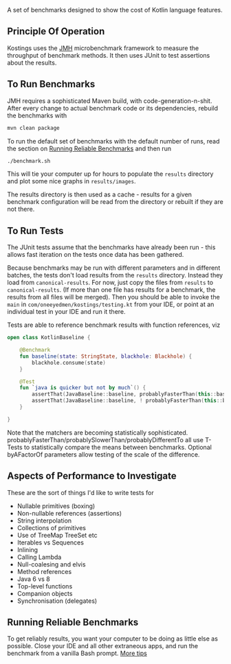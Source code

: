 
A set of benchmarks designed to show the cost of Kotlin language features.

## Principle Of Operation

Kostings uses the [JMH](http://openjdk.java.net/projects/code-tools/jmh/) microbenchmark framework to measure the throughput of benchmark methods. It then uses JUnit to test assertions about the results.

## To Run Benchmarks

JMH requires a sophisticated Maven build, with code-generation-n-shit. After every change to actual benchmark code or its dependencies, rebuild the benchmarks with

```bash
mvn clean package
```

To run the default set of benchmarks with the default number of runs, read the section on [Running Reliable Benchmarks](#Running-Reliable-Benchmarks) and then run

```bash
./benchmark.sh
```

This will tie your computer up for hours to populate the `results` directory and plot some nice graphs in `results/images`. 

The results directory is then used as a cache - results for a given benchmark configuration will be read from the directory or rebuilt if they are not there.

## To Run Tests

The JUnit tests assume that the benchmarks have already been run - this allows fast iteration on the tests once data has been gathered.

Because benchmarks may be run with different parameters and in different batches, the tests don't load results from the `results` directory. Instead they load from `canonical-results`. For now, just copy the files from `results` to `canonical-results`. (If more than one file has results for a benchmark, the results from all files will be merged). Then you should be able to invoke the `main` in `com/oneeyedmen/kostings/testing.kt` from your IDE, or point at an individual test in your IDE and run it there. 

Tests are able to reference benchmark results with function references, viz

```kotlin
open class KotlinBaseline {

    @Benchmark
    fun baseline(state: StringState, blackhole: Blackhole) {
        blackhole.consume(state)
    }

    @Test
    fun `java is quicker but not by much`() {
        assertThat(JavaBaseline::baseline, probablyFasterThan(this::baseline, byAFactorOf = 0.005))
        assertThat(JavaBaseline::baseline, ! probablyFasterThan(this::baseline, byAFactorOf = 0.01))
    }

}
```

Note that the matchers are becoming statistically sophisticated. probablyFasterThan/probablySlowerThan/probablyDifferentTo all use T-Tests to statistically compare the means between benchmarks. Optional byAFactorOf parameters allow testing of the scale of the difference.

## Aspects of Performance to Investigate

These are the sort of things I'd like to write tests for

* Nullable primitives (boxing)
* Non-nullable references (assertions)
* String interpolation 
* Collections of primitives
* Use of TreeMap TreeSet etc
* Iterables vs Sequences
* Inlining
* Calling Lambda
* Null-coalesing and elvis
* Method references
* Java 6 vs 8
* Top-level functions 
* Companion objects
* Synchronisation (delegates) 

## Running Reliable Benchmarks

To get reliably results, you want your computer to be doing as little else as possible. Close your IDE and all other extraneous apps, and run the benchmark from a vanilla Bash prompt. [More tips](http://oneeyedmen.com/benchmarks.html)